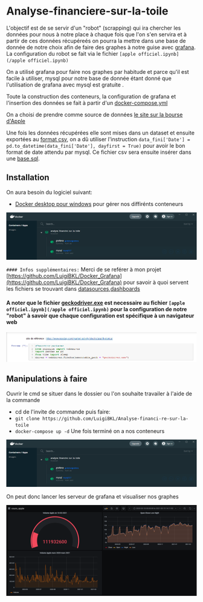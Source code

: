 # Analyse-financiere-sur-la-toile

L'objectif est de se servir d'un "robot" (scrapping) qui ira chercher les données pour nous à notre place à chaque fois que l'on s'en servira et à partir de ces données récupéreés on pourra la mettre dans une base de donnée de notre choix afin de faire des graphes à notre guise avec [grafana](https://grafana.com/).
La configuration du robot se fait via le fichier `[apple officiel.ipynb](/apple officiel.ipynb)` 

On a utilisé grafana pour faire nos graphes par habitude et parce qu'il est facile à utiliser, mysql pour notre base de donnée étant donné que l'utilisation de grafana avec mysql  est gratuite .

Toute la construction des conteneurs, la configuration de grafana et l'insertion des données se fait à partir d'un [docker-compose.yml](/docker-compose.yml)

On a choisi de prendre comme source de données [le site sur la bourse d'Apple](https://www.nasdaq.com/market-activity/stocks/aapl/historical/)

Une fois les données récupérées elle sont mises dans un dataset et ensuite exportées au [format csv](/ressources/apple_fini.csv), on a dû utiliser l'instruction `data_fini['Date'] = pd.to_datetime(data_fini['Date'], dayfirst = True)` pour avoir le bon format de date attendu par mysql. Ce fichier csv sera ensuite insérer dans une [base.sql](/ressources/data_cours_apple.sql).


## Installation

On aura besoin du logiciel suivant:
- [Docker desktop pour windows](https://www.docker.com/products/docker-desktop) pour gérer nos diffirénts conteneurs

![image](img_conteneur.png)

`#### Infos supplémentaires:` Merci de se reférer à mon projet [https://github.com/LuigiBKL/Docker_Grafana](https://github.com/LuigiBKL/Docker_Grafana) pour savoir à quoi servent les fichiers se trouvant dans [datasources](/datasources),[dashboards](/dashboards)

#### A noter que le fichier [geckodriver.exe](/geckodriver.exe) est necessaire au fichier `[apple officiel.ipynb](/apple officiel.ipynb)` pour la configuration de notre "robot" à savoir que chaque configuration est spécifique à un navigateur web

![image](gecko.png)


## Manipulations à faire

Ouvrir le cmd se situer dans le dossier ou l'on souhaite travailer à l'aide de la commande 
- cd de l'invite de commande
puis faire:
- `git clone https://github.com/LuigiBKL/Analyse-financi-re-sur-la-toile`
- `docker-compose up -d`
Une fois terminé on a nos conteneurs


![image](img_conteneur.png)

On peut donc lancer les serveur de grafana et visualiser nos graphes


![image](image.png)
